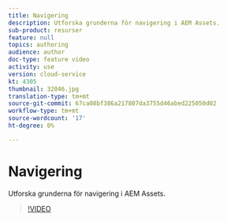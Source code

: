 ```yaml
---
title: Navigering
description: Utforska grunderna för navigering i AEM Assets.
sub-product: resurser
feature: null
topics: authoring
audience: author
doc-type: feature video
activity: use
version: cloud-service
kt: 4305
thumbnail: 32046.jpg
translation-type: tm+mt
source-git-commit: 67ca08bf386a217807da3755d46abed225050d02
workflow-type: tm+mt
source-wordcount: '17'
ht-degree: 0%

---
```



# Navigering

Utforska grunderna för navigering i AEM Assets.

>[!VIDEO](https://video.tv.adobe.com/v/32046/?quality=12&learn=on&hidetitle=true)